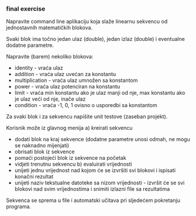 ### final exercise

Napravite command line aplikaciju koja slaže linearnu sekvencu od jednostavnih matematičkih blokova.

Svaki blok ima točno jedan ulaz (double), jedan izlaz (double) i eventualne dodatne parametre.

Napravite (barem) nekoliko blokova:
- identity - vraća ulaz
- addition - vraća ulaz uvećan za konstantu
- multiplication - vraća ulaz umnožen sa konstantom
- power - vraća ulaz potenciran na konstantu
- limit - vraća min konstantu ako je ulaz manji od nje, max konstantu ako je ulaz veći od nje, inače ulaz
- condition - vraća -1, 0, 1 ovisno o usporedbi sa konstantom

Za svaki blok i za sekvencu napišite unit testove (zaseban projekt).

Korisnik može iz glavnog menija
a) kreirati sekvencu
- dodati blok na kraj sekvence (dodatne parametre unosi odmah, ne mogu se naknadno mijenjati)
- obrisati blok iz sekvence
- pomaći postojeći blok iz sekvence na početak
- vidjeti trenutnu sekvencu
b) evaluirati vrijednosti
- unijeti jednu vrijednost nad kojom će se izvršiti svi blokovi i ispisati konačni rezultat
- unijeti naziv tekstualne datoteke sa nizom vrijednosti - izvršit će se svi blokovi nad svim vrijednostima i snimiti izlazni file sa rezultatima

Sekvenca se sprema u file i automatski učitava pri sljedećem pokretanju programa.
